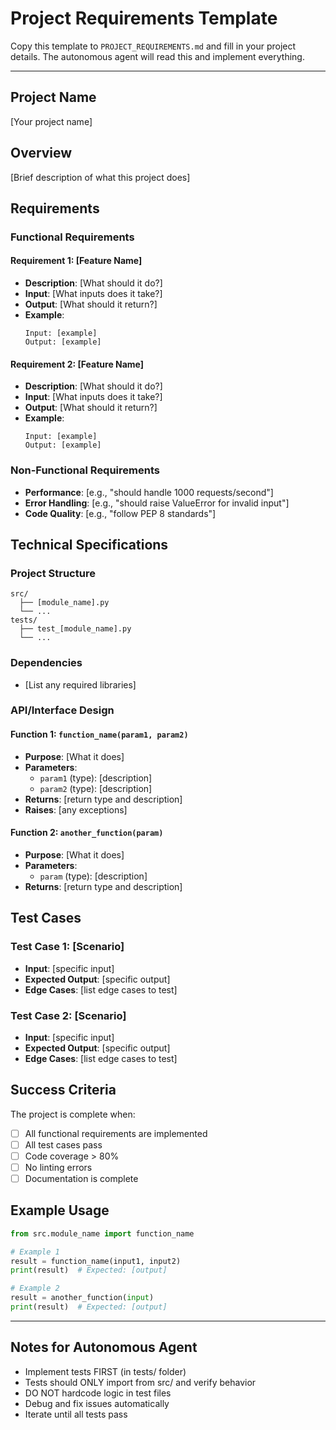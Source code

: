 # Project Requirements Template

Copy this template to `PROJECT_REQUIREMENTS.md` and fill in your project details. The autonomous agent will read this and implement everything.

---

## Project Name
[Your project name]

## Overview
[Brief description of what this project does]

## Requirements

### Functional Requirements

#### Requirement 1: [Feature Name]
- **Description**: [What should it do?]
- **Input**: [What inputs does it take?]
- **Output**: [What should it return?]
- **Example**:
  ```
  Input: [example]
  Output: [example]
  ```

#### Requirement 2: [Feature Name]
- **Description**: [What should it do?]
- **Input**: [What inputs does it take?]
- **Output**: [What should it return?]
- **Example**:
  ```
  Input: [example]
  Output: [example]
  ```

### Non-Functional Requirements
- **Performance**: [e.g., "should handle 1000 requests/second"]
- **Error Handling**: [e.g., "should raise ValueError for invalid input"]
- **Code Quality**: [e.g., "follow PEP 8 standards"]

## Technical Specifications

### Project Structure
```
src/
  ├── [module_name].py
  └── ...
tests/
  ├── test_[module_name].py
  └── ...
```

### Dependencies
- [List any required libraries]

### API/Interface Design

#### Function 1: `function_name(param1, param2)`
- **Purpose**: [What it does]
- **Parameters**:
  - `param1` (type): [description]
  - `param2` (type): [description]
- **Returns**: [return type and description]
- **Raises**: [any exceptions]

#### Function 2: `another_function(param)`
- **Purpose**: [What it does]
- **Parameters**:
  - `param` (type): [description]
- **Returns**: [return type and description]

## Test Cases

### Test Case 1: [Scenario]
- **Input**: [specific input]
- **Expected Output**: [specific output]
- **Edge Cases**: [list edge cases to test]

### Test Case 2: [Scenario]
- **Input**: [specific input]
- **Expected Output**: [specific output]
- **Edge Cases**: [list edge cases to test]

## Success Criteria

The project is complete when:
- [ ] All functional requirements are implemented
- [ ] All test cases pass
- [ ] Code coverage > 80%
- [ ] No linting errors
- [ ] Documentation is complete

## Example Usage

```python
from src.module_name import function_name

# Example 1
result = function_name(input1, input2)
print(result)  # Expected: [output]

# Example 2
result = another_function(input)
print(result)  # Expected: [output]
```

---

## Notes for Autonomous Agent

- Implement tests FIRST (in tests/ folder)
- Tests should ONLY import from src/ and verify behavior
- DO NOT hardcode logic in test files
- Debug and fix issues automatically
- Iterate until all tests pass
